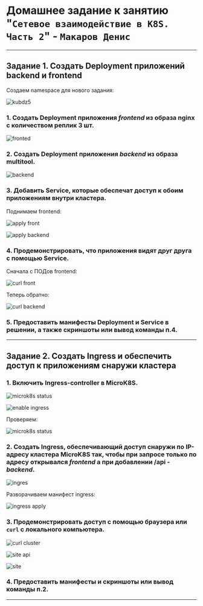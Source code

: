 # Домашнее задание к занятию "`Сетевое взаимодействие в K8S. Часть 2`" - `Макаров Денис`

---

## Задание 1. Создать Deployment приложений backend и frontend

Создаем namespace для нового задания:

![kubdz5](https://github.com/user-attachments/assets/b6548da4-82c2-4423-8c36-8ac83f39e839)

### 1. Создать Deployment приложения _frontend_ из образа nginx с количеством реплик 3 шт.

![fronted](https://github.com/user-attachments/assets/7cc3b231-7eef-46ef-ac3f-6466590100fb)

### 2. Создать Deployment приложения _backend_ из образа multitool. 

![backend](https://github.com/user-attachments/assets/a8af9e96-9710-4d5c-8b96-04369e6aa6e4)

### 3. Добавить Service, которые обеспечат доступ к обоим приложениям внутри кластера. 
Поднимаем frontend:

![apply front](https://github.com/user-attachments/assets/a3cb38d1-245e-42f8-b356-84dee85a4b48)

![apply backend](https://github.com/user-attachments/assets/b8ca80d1-d4bf-43cf-933d-5488465ea712)

### 4. Продемонстрировать, что приложения видят друг друга с помощью Service.
Сначала с ПОДов frontend:

![curl front](https://github.com/user-attachments/assets/02ff335a-fd13-4bf4-8a77-ad7442496e29)

Теперь обратно:

![curl backend](https://github.com/user-attachments/assets/853a9713-108d-4812-a7bd-80bd3f5c3dbc)

### 5. Предоставить манифесты Deployment и Service в решении, а также скриншоты или вывод команды п.4.

------

## Задание 2. Создать Ingress и обеспечить доступ к приложениям снаружи кластера

### 1. Включить Ingress-controller в MicroK8S.

![microk8s status](https://github.com/user-attachments/assets/6fb4ca58-99c7-462b-8746-9b0549249a85)

![enable ingress](https://github.com/user-attachments/assets/b3e0c161-83be-4647-8df3-ed6b1fb01085)

Проверяем:

![microk8s status](https://github.com/user-attachments/assets/cdc028a3-7db4-496b-8c4c-cca628c8e0a4)

### 2. Создать Ingress, обеспечивающий доступ снаружи по IP-адресу кластера MicroK8S так, чтобы при запросе только по адресу открывался _frontend_ а при добавлении /api - _backend_.

![ingres](https://github.com/user-attachments/assets/1ebfa87d-86f3-4adf-8797-18d1d9843788)

Разворачиваем манифест ingress:

![ingress apply](https://github.com/user-attachments/assets/48033aeb-b2a2-4239-95b7-20551017b55d)

### 3. Продемонстрировать доступ с помощью браузера или `curl` с локального компьютера.

![curl cluster](https://github.com/user-attachments/assets/1f03637e-7087-4a41-ba7a-8f1171745fd5)

![site api](https://github.com/user-attachments/assets/776ead54-5e70-450e-bbac-bf2a4a293d39)

![site](https://github.com/user-attachments/assets/918bd263-9788-4e81-8af4-9fb3948c613e)


### 4. Предоставить манифесты и скриншоты или вывод команды п.2.


------
